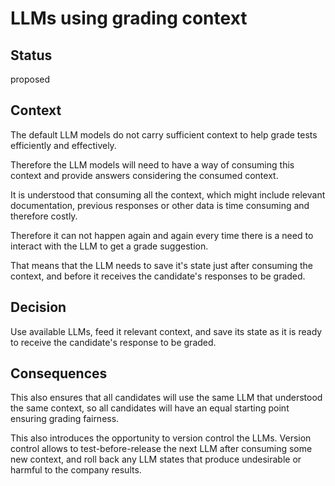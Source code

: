 
# LLMs using grading context

## Status

proposed

## Context

The default LLM models do not carry sufficient context to help grade tests efficiently and effectively.

Therefore the LLM models will need to have a way of consuming this context and provide answers considering the consumed context.

It is understood that consuming all the context, which might include relevant documentation, previous responses or other data is time consuming and therefore costly.

Therefore it can not happen again and again every time there is a need to interact with the LLM to get a grade suggestion.

That means that the LLM needs to save it's state just after consuming the context, and before it receives the candidate's responses to be graded.


## Decision

Use available LLMs, feed it relevant context, and save its state as it is ready to receive the candidate's response to be graded.

## Consequences

This also ensures that all candidates will use the same LLM that understood the same context, so all candidates will have an equal starting point ensuring grading fairness.

This also introduces the opportunity to version control the LLMs. Version control allows to test-before-release the next LLM after consuming some new context, and roll back any LLM states that produce undesirable or harmful to the company results.
